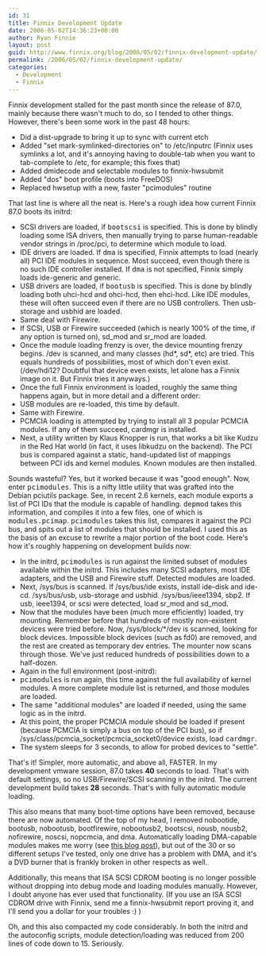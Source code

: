```yaml
---
id: 31
title: Finnix Development Update
date: 2006-05-02T14:36:23+00:00
author: Ryan Finnie
layout: post
guid: http://www.finnix.org/blog/2006/05/02/finnix-development-update/
permalink: /2006/05/02/finnix-development-update/
categories:
  - Development
  - Finnix
---
```

Finnix development stalled for the past month since the release of 87.0, mainly because there wasn't much to do, so I tended to other things. However, there's been some work in the past 48 hours:

  * Did a dist-upgrade to bring it up to sync with current etch
  * Added "set mark-symlinked-directories on" to /etc/inputrc (Finnix uses symlinks a lot, and it's annoying having to double-tab when you want to tab-complete to /etc, for example; this fixes that)
  * Added dmidecode and selectable modules to finnix-hwsubmit
  * Added "dos" boot profile (boots into FreeDOS)
  * Replaced hwsetup with a new, faster "pcimodules" routine

That last line is where all the neat is. Here's a rough idea how current Finnix 87.0 boots its initrd:

<!--more-->

  * SCSI drivers are loaded, if <tt>bootscsi</tt> is specified. This is done by blindly loading some ISA drivers, then manually trying to parse human-readable vendor strings in /proc/pci, to determine which module to load.
  * IDE drivers are loaded. If <tt>dma</tt> is specified, Finnix attempts to load (nearly all) PCI IDE modules in sequence. Most succeed, even though there is no such IDE controller installed. If <tt>dma</tt> is not specified, Finnix simply loads ide-generic and generic.
  * USB drivers are loaded, if <tt>bootusb</tt> is specified. This is done by blindly loading both uhci-hcd and ohci-hcd, then ehci-hcd. Like IDE modules, these will often succeed even if there are no USB controllers. Then usb-storage and usbhid are loaded.
  * Same deal with Firewire.
  * If SCSI, USB or Firewire succeeded (which is nearly 100% of the time, if any option is turned on), sd\_mod and sr\_mod are loaded.
  * Once the module loading frenzy is over, the device mounting frenzy begins. /dev is scanned, and many classes (hd\*, sd\*, etc) are tried. This equals hundreds of possibilities, most of which don't even exist. (/dev/hdi12? Doubtful that device even exists, let alone has a Finnix image on it. But Finnix tries it anyways.)
  * Once the full Finnix environment is loaded, roughly the same thing happens again, but in more detail and a different order:
  * USB modules are re-loaded, this time by default.
  * Same with Firewire.
  * PCMCIA loading is attempted by trying to install all 3 popular PCMCIA modules. If any of them succeed, cardmgr is installed.
  * Next, a utility written by Klaus Knopper is run, that works a bit like Kudzu in the Red Hat world (in fact, it uses libkudzu on the backend). The PCI bus is compared against a static, hand-updated list of mappings between PCI ids and kernel modules. Known modules are then installed.

Sounds wasteful? Yes, but it worked because it was "good enough". Now, enter <tt>pcimodules</tt>. This is a nifty little utility that was grafted into the Debian pciutils package. See, in recent 2.6 kernels, each module exports a list of PCI IDs that the module is capable of handling. <tt>depmod</tt> takes this information, and compiles it into a few files, one of which is <tt>modules.pcimap</tt>. <tt>pcimodules</tt> takes this list, compares it against the PCI bus, and spits out a list of modules that should be installed. I used this as the basis of an excuse to rewrite a major portion of the boot code. Here's how it's roughly happening on development builds now:

  * In the initrd, <tt>pcimodules</tt> is run against the limited subset of modules available within the initrd. This includes many SCSI adapters, most IDE adapters, and the USB and Firewire stuff. Detected modules are loaded.
  * Next, /sys/bus is scanned. If /sys/bus/ide exists, install ide-disk and ide-cd. /sys/bus/usb, usb-storage and usbhid. /sys/bus/ieee1394, sbp2. If usb, ieee1394, or scsi were detected, load sr\_mod and sd\_mod.
  * Now that the modules have been (much more efficiently) loaded, try mounting. Remember before that hundreds of mostly non-existent devices were tried before. Now, /sys/block/*/dev is scanned, looking for block devices. Impossible block devices (such as fd0) are removed, and the rest are created as temporary dev entries. The mounter now scans through those. We've just reduced hundreds of possibilities down to a half-dozen.
  * Again in the full environment (post-initrd):
  * <tt>pcimodules</tt> is run again, this time against the full availability of kernel modules. A more complete module list is returned, and those modules are loaded.
  * The same "additional modules" are loaded if needed, using the same logic as in the initrd.
  * At this point, the proper PCMCIA module should be loaded if present (because PCMCIA is simply a bus on top of the PCI bus), so if /sys/class/pcmcia\_socket/pcmcia\_socket0/device exists, load <tt>cardmgr</tt>.
  * The system sleeps for 3 seconds, to allow for probed devices to "settle".

That's it! Simpler, more automatic, and above all, FASTER. In my development vmware session, 87.0 takes **40** seconds to load. That's with default settings, so no USB/Firewire/SCSI scanning in the initrd. The current development build takes **28** seconds. That's with fully automatic module loading.

This also means that many boot-time options have been removed, because there are now automated. Of the top of my head, I removed nobootide, bootusb, nobootusb, bootfirewire, nobootusb2, bootscsi, nousb, nousb2, nofirewire, noscsi, nopcmcia, and dma. Automatically loading DMA-capable modules makes me worry (see [this blog post](http://www.finnix.org/blog/2006/03/22/improved-dma-support-coming-soon/)), but out of the 30 or so different setups I've tested, only one drive has a problem with DMA, and it's a DVD burner that is frankly broken in other respects as well.

Additionally, this means that ISA SCSI CDROM booting is no longer possible without dropping into debug mode and loading modules manually. However, I doubt anyone has ever used that functionality. (If you use an ISA SCSI CDROM drive with Finnix, send me a finnix-hwsubmit report proving it, and I'll send you a dollar for your troubles :) )

Oh, and this also compacted my code considerably. In both the initrd and the autoconfig scripts, module detection/loading was reduced from 200 lines of code down to 15. Seriously.